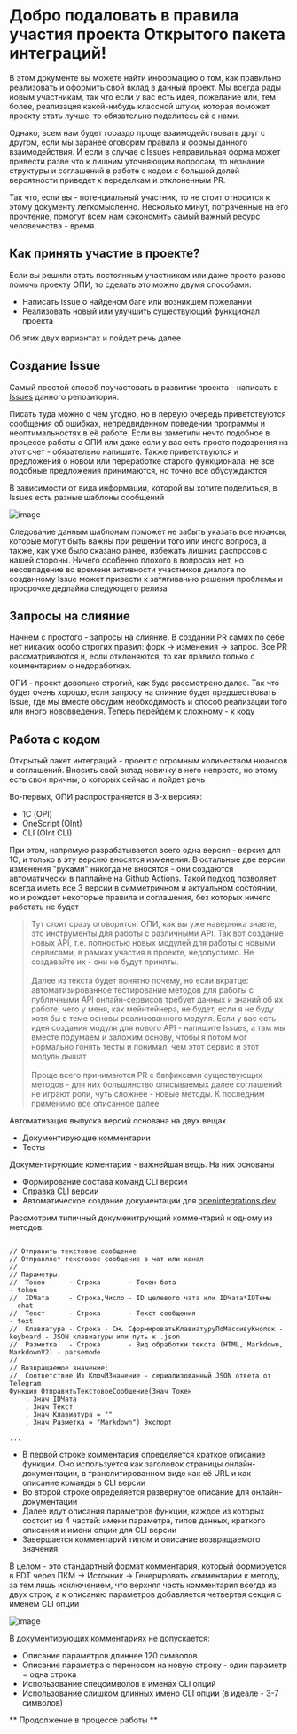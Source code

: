 # Добро подаловать в правила участия проекта Открытого пакета интеграций! 

В этом документе вы можете найти информацию о том, как правильно реализовать и оформить свой вклад в данный проект. Мы всегда рады новым участникам, так что если у вас есть идея, пожелание или, тем более, реализация какой-нибудь классной штуки, которая поможет проекту стать лучше, то обязательно поделитесь ей с нами. 

Однако, всем нам будет гораздо проще взаимодействовать друг с другом, если мы заранее оговорим правила и формы данного взаимодействия. И если в случае с Issues неправильная форма может привести разве что к лишним уточняющим вопросам, то незнание структуры и соглашений в работе с кодом с большой долей вероятности приведет к переделкам и отклоненным PR. 

Так что, если вы - потенциальный участник, то не стоит относится к этому документу легкомысленно. Несколько минут, потраченные на его прочтение, помогут всем нам сэкономить самый важный ресурс человечества - время.


## Как принять участие в проекте?

Если вы решили стать постоянным участником или даже просто разово помочь проекту ОПИ, то сделать это можно двумя способами:

- Написать Issue о найденом баге или возникшем пожелании
- Реализовать новый или улучшить существующий функционал проекта

Об этих двух вариантах и пойдет речь далее

## Создание Issue

Самый простой способ поучастовать в развитии проекта - написать в [Issues](https://github.com/Bayselonarrend/OpenIntegrations/issues) данного репозитория. 

Писать туда можно о чем угодно, но в первую очередь приветствуются сообщения об ошибках, непредвиденном поведении программы и неоптимальностях в её работе. Если вы заметили нечто подобное в процессе работы с ОПИ или даже если у вас есть просто подозрения на этот счет - обязательно напишите. Также приветствуются и предложения о новом или переработке старого функционала: не все подобные предложения принимаются, но точно все обусуждаются

В зависимости от вида информации, которой вы хотите поделиться, в Issues есть разные шаблоны сообщений

![image](https://github.com/Bayselonarrend/OpenIntegrations/assets/105596284/b1be9484-d7b3-4e3b-b678-f369f4e8b98f)

Следование данным шаблонам поможет не забыть указать все нюансы, которые могут быть важны при решении того или иного вопроса, а также, как уже было сказано ранее, избежать лишних распросов с нашей стороны. Ничего особенно плохого в вопросах нет, но несовпадение во времени активности участников диалога по созданному Issue может привести к затягиванию решения проблемы и просрочке дедлайна следующего релиза

## Запросы на слияние

Начнем с простого - запросы на слияние. В создании PR самих по себе нет никаких особо строгих правил: форк -> изменения -> запрос. Все PR рассматриваются и, если отклоняются, то как правило только с комментарием о недоработках. 

ОПИ - проект довольно строгий, как буде рассмотрено далее. Так что будет очень хорошо, если запросу на слияние будет предшествовать Issue, где мы вместе обсудим необходимость и способ реализации того или иного нововведения. Теперь перейдем к сложному - к коду


## Работа с кодом

Открытый пакет интеграций - проект с огромным количеством нюансов и соглашений. Вносить свой вклад новичку в него непросто, но этому есть свои причны, о которых сейчас и пойдет речь

Во-первых, ОПИ распространяется в 3-х версиях: 
- 1С (OPI)
- OneScript (OInt)
- CLI (OInt CLI)

При этом, напрямую разрабатывается всего одна версия - версия для 1С, и только в эту версию вносятся изменения. В остальные две версии изменения "руками" никогда не вносятся - они создаются автоматически в паплайне на Github Actions. Такой подход позволяет всегда иметь все 3 версии в симметричном и актуальном состоянии, но и рождает некоторые правила и соглашения, без которых ничего работать не будет 

> Тут стоит сразу оговорится: ОПИ, как вы уже наверняка знаете, это инструменты для работы с различными API. Так вот создание новых API, т.е. полностью новых модулей для работы с новыми сервисами, в рамках участия в проекте, недопустимо. Не создавайте их - они не будут приняты. <br/><br/>
> Далее из текста будет понятно почему, но если вкратце: автоматизированное тестирование методов для работы с публичными API онлайн-сервисов требует данных и знаний об их работе, чего у меня, как мейнтейнера, не будет, если я не буду хотя бы в теме основы реализованного модуля. Если у вас есть идея создания модуля для нового API - напишите Issues, а там мы вместе подумаем и заложим основу, чтобы я потом мог нормально гонять тесты и понимал, чем этот сервис и этот модуль дышат <br/><br/>
> Проще всего принимаются PR с багфиксами существующих методов - для них большинство описываемых далее соглашений не играют роли, чуть сложнее - новые методы. К последним применимо все описанное далее

Автоматизация выпуска версий основана на двух вещах
- Документирующие комментарии
- Тесты

Документирующие коментарии - важнейшая вещь. На них основаны
- Формирование состава команд CLI версии
- Справка CLI версии
- Автоматическое создание документации для [openintegrations.dev](https://openintegrations.dev)

Рассмотрим типичный докуменитрующий комментарий к одному из методов:

```bsl

// Отправить текстовое сообщение
// Отправляет текстовое сообщение в чат или канал
// 
// Параметры:
//  Токен      - Строка       - Токен бота                                        - token
//  IDЧата     - Строка,Число - ID целевого чата или IDЧата*IDТемы                - chat
//  Текст      - Строка       - Текст сообщения                                   - text
//  Клавиатура - Строка - См. СформироватьКлавиатуруПоМассивуКнопок - keyboard - JSON клавиатуры или путь к .json
//  Разметка   - Строка       - Вид обработки текста (HTML, Markdown, MarkdownV2) - parsemode
// 
// Возвращаемое значение:
//  Соответствие Из КлючИЗначение - сериализованный JSON ответа от Telegram
Функция ОтправитьТекстовоеСообщение(Знач Токен
	, Знач IDЧата
	, Знач Текст
	, Знач Клавиатура = ""
	, Знач Разметка = "Markdown") Экспорт

...

```

- В первой строке комментария определяется краткое описание функции. Оно используется как заголовок страницы онлайн-документации, в транслитированном виде как её URL и как описание команды в CLI версии
- Во второй строке определяется развернутое описание для онлайн-документации
- Далее идут описания параметров функции, каждое из которых состоит из 4 частей: имени параметра, типов данных, краткого описания и имени опции для CLI версии
- Завершается комментарий типом и описание возвращаемого значения
  
В целом - это стандартный формат комментария, который формируется в EDT через ПКМ -> Источник -> Генерировать комментарии к методу, за тем лишь исключением, что верхняя часть комментария всегда из двух строк, а к описанию параметров добавляется четвертая секция с именем CLI опции

![image](https://github.com/Bayselonarrend/OpenIntegrations/assets/105596284/318ccd45-88f1-4f09-93a5-00145290d0af)

В документирующих комментариях не допускается:
- Описание параметров длиннее 120 символов
- Описание параметра с переносом на новую строку - один параметр = одна строка
- Использование спецсимволов в именах CLI опций
- Использование слишком длинных имено CLI опции (в идеале - 3-7 символов)

** Продолжение в процессе работы **
